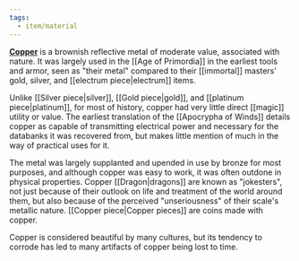 ```yaml
---
tags:
  - item/material
---
```



**[Copper](https://en.wikipedia.org/wiki/Copper)** is a brownish reflective metal of moderate value, associated with nature. It was largely used in the [[Age of Primordia]] in the earliest tools and armor, seen as "their metal" compared to their [[immortal]] masters' gold, silver, and [[electrum piece|electrum]] items. 

Unlike [[Silver piece|silver]], [[Gold piece|gold]], and [[platinum piece|platinum]], for most of history, copper had very little direct [[magic]] utility or value. The earliest translation of the [[Apocrypha of Winds]] details copper as capable of transmitting electrical power and necessary for the databanks it was recovered from, but makes little mention of much in the way of practical uses for it.

The metal was largely supplanted and upended in use by bronze for most purposes, and although copper was easy to work, it was often outdone in physical properties. Copper [[Dragon|dragons]] are known as "jokesters", not just because of their outlook on life and treatment of the world around them, but also because of the perceived "unseriousness" of their scale's metallic nature. [[Copper piece|Copper pieces]] are coins made with copper.

Copper is considered beautiful by many cultures, but its tendency to corrode has led to many artifacts of copper being lost to time. 
